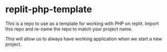 # replit-php-template

This is a repo to use as a template for working with PHP on replit.  Import this repo and re-name the repo to match your project name. 

This will allow us to always have working application when we start a new project. 

